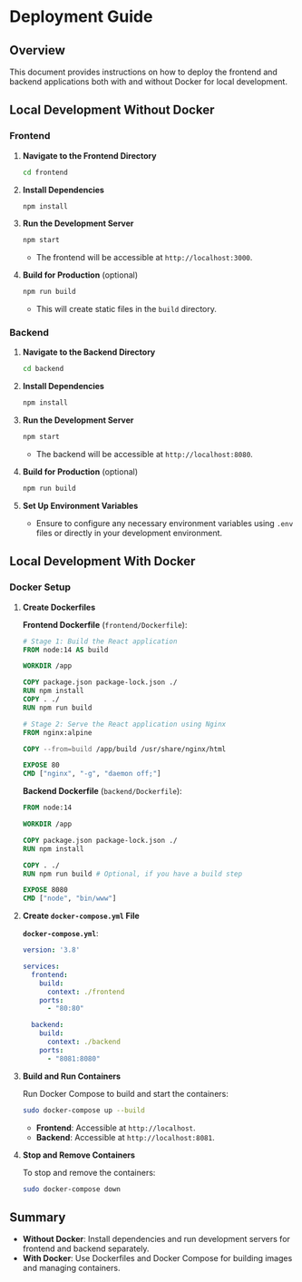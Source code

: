 # Deployment Guide

## Overview

This document provides instructions on how to deploy the frontend and backend applications both with and without Docker for local development.

## Local Development Without Docker

### Frontend

1. **Navigate to the Frontend Directory**

    ```bash
    cd frontend
    ```

2. **Install Dependencies**

    ```bash
    npm install
    ```

3. **Run the Development Server**

    ```bash
    npm start
    ```

    - The frontend will be accessible at `http://localhost:3000`.

4. **Build for Production** (optional)

    ```bash
    npm run build
    ```

    - This will create static files in the `build` directory.

### Backend

1. **Navigate to the Backend Directory**

    ```bash
    cd backend
    ```

2. **Install Dependencies**

    ```bash
    npm install
    ```

3. **Run the Development Server**

    ```bash
    npm start
    ```

    - The backend will be accessible at `http://localhost:8080`.

4. **Build for Production** (optional)

    ```bash
    npm run build
    ```

5. **Set Up Environment Variables**

    - Ensure to configure any necessary environment variables using `.env` files or directly in your development environment.

## Local Development With Docker

### Docker Setup

1. **Create Dockerfiles**

    **Frontend Dockerfile** (`frontend/Dockerfile`):

    ```dockerfile
    # Stage 1: Build the React application
    FROM node:14 AS build

    WORKDIR /app

    COPY package.json package-lock.json ./
    RUN npm install
    COPY . ./
    RUN npm run build

    # Stage 2: Serve the React application using Nginx
    FROM nginx:alpine

    COPY --from=build /app/build /usr/share/nginx/html

    EXPOSE 80
    CMD ["nginx", "-g", "daemon off;"]
    ```

    **Backend Dockerfile** (`backend/Dockerfile`):

    ```dockerfile
    FROM node:14

    WORKDIR /app

    COPY package.json package-lock.json ./
    RUN npm install

    COPY . ./
    RUN npm run build # Optional, if you have a build step

    EXPOSE 8080
    CMD ["node", "bin/www"]
    ```

2. **Create `docker-compose.yml` File**

    **`docker-compose.yml`**:

    ```yaml
    version: '3.8'

    services:
      frontend:
        build:
          context: ./frontend
        ports:
          - "80:80"

      backend:
        build:
          context: ./backend
        ports:
          - "8081:8080"
    ```

3. **Build and Run Containers**

    Run Docker Compose to build and start the containers:

    ```bash
    sudo docker-compose up --build
    ```

    - **Frontend**: Accessible at `http://localhost`.
    - **Backend**: Accessible at `http://localhost:8081`.

4. **Stop and Remove Containers**

    To stop and remove the containers:

    ```bash
    sudo docker-compose down
    ```

## Summary

- **Without Docker**: Install dependencies and run development servers for frontend and backend separately.
- **With Docker**: Use Dockerfiles and Docker Compose for building images and managing containers.
